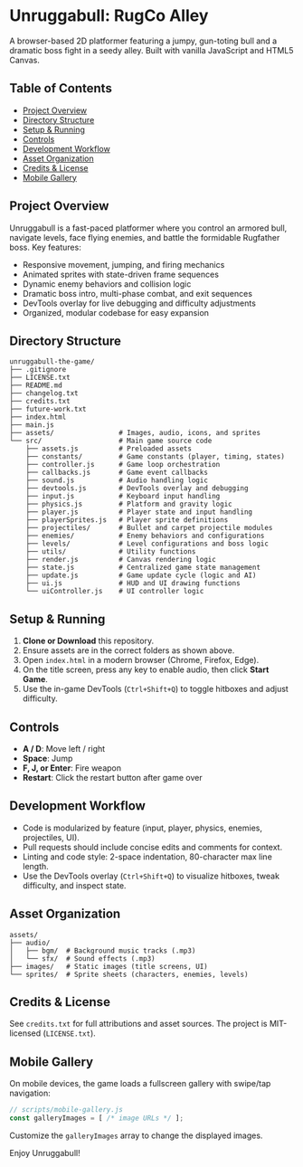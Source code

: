 # Unruggabull: RugCo Alley

A browser-based 2D platformer featuring a jumpy, gun-toting bull and a dramatic boss fight in a seedy alley. Built with vanilla JavaScript and HTML5 Canvas.

## Table of Contents
- [Project Overview](#project-overview)
- [Directory Structure](#directory-structure)
- [Setup & Running](#setup--running)
- [Controls](#controls)
- [Development Workflow](#development-workflow)
- [Asset Organization](#asset-organization)
- [Credits & License](#credits--license)
- [Mobile Gallery](#mobile-gallery)

## Project Overview
Unruggabull is a fast-paced platformer where you control an armored bull, navigate levels, face flying enemies, and battle the formidable Rugfather boss. Key features:
- Responsive movement, jumping, and firing mechanics
- Animated sprites with state-driven frame sequences
- Dynamic enemy behaviors and collision logic
- Dramatic boss intro, multi-phase combat, and exit sequences
- DevTools overlay for live debugging and difficulty adjustments
- Organized, modular codebase for easy expansion

## Directory Structure
```text
unruggabull-the-game/
├── .gitignore
├── LICENSE.txt
├── README.md
├── changelog.txt
├── credits.txt
├── future-work.txt
├── index.html
├── main.js
├── assets/                # Images, audio, icons, and sprites
└── src/                   # Main game source code
    ├── assets.js          # Preloaded assets
    ├── constants/         # Game constants (player, timing, states)
    ├── controller.js      # Game loop orchestration
    ├── callbacks.js       # Game event callbacks
    ├── sound.js           # Audio handling logic
    ├── devtools.js        # DevTools overlay and debugging
    ├── input.js           # Keyboard input handling
    ├── physics.js         # Platform and gravity logic
    ├── player.js          # Player state and input handling
    ├── playerSprites.js   # Player sprite definitions
    ├── projectiles/       # Bullet and carpet projectile modules
    ├── enemies/           # Enemy behaviors and configurations
    ├── levels/            # Level configurations and boss logic
    ├── utils/             # Utility functions
    ├── render.js          # Canvas rendering logic
    ├── state.js           # Centralized game state management
    ├── update.js          # Game update cycle (logic and AI)
    ├── ui.js              # HUD and UI drawing functions
    └── uiController.js    # UI controller logic
```

## Setup & Running
1. **Clone or Download** this repository.
2. Ensure assets are in the correct folders as shown above.
3. Open `index.html` in a modern browser (Chrome, Firefox, Edge).
4. On the title screen, press any key to enable audio, then click **Start Game**.
5. Use the in-game DevTools (`Ctrl+Shift+Q`) to toggle hitboxes and adjust difficulty.

## Controls
- **A / D**: Move left / right
- **Space**: Jump
- **F, J, or Enter**: Fire weapon
- **Restart**: Click the restart button after game over

## Development Workflow
- Code is modularized by feature (input, player, physics, enemies, projectiles, UI).
- Pull requests should include concise edits and comments for context.
- Linting and code style: 2-space indentation, 80-character max line length.
- Use the DevTools overlay (`Ctrl+Shift+Q`) to visualize hitboxes, tweak difficulty, and inspect state.

## Asset Organization
```text
assets/
├── audio/
│   ├── bgm/  # Background music tracks (.mp3)
│   └── sfx/  # Sound effects (.mp3)
├── images/   # Static images (title screens, UI)
└── sprites/  # Sprite sheets (characters, enemies, levels)
```

## Credits & License
See `credits.txt` for full attributions and asset sources. The project is MIT-licensed (`LICENSE.txt`).

## Mobile Gallery
On mobile devices, the game loads a fullscreen gallery with swipe/tap navigation:
```js
// scripts/mobile-gallery.js
const galleryImages = [ /* image URLs */ ];
```
Customize the `galleryImages` array to change the displayed images.

Enjoy Unruggabull!
